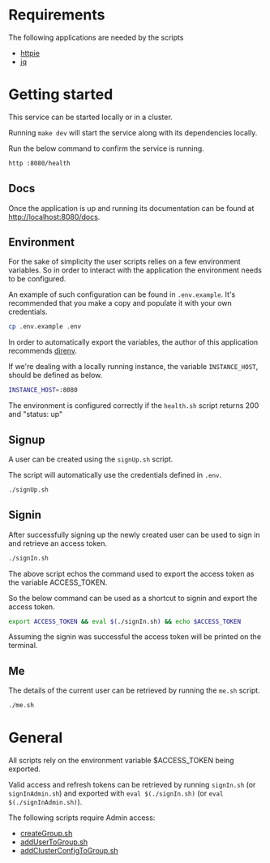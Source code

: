 # Requirements

The following applications are needed by the scripts

* [httpie](https://github.com/httpie/httpie)
* [jq](https://github.com/stedolan/jq)

# Getting started

This service can be started locally or in a cluster.

Running `make dev` will start the service along with its dependencies locally.

Run the below command to confirm the service is running.

```sh
http :8080/health
```

## Docs

Once the application is up and running its documentation can be found
at [http://localhost:8080/docs](http://localhost:8080/docs).

## Environment

For the sake of simplicity the user scripts relies on a few environment variables. So in order to interact with the
application the environment needs to be configured.

An example of such configuration can be found in `.env.example`. It's recommended that you make a copy and populate it
with your own credentials.

```sh
cp .env.example .env
```

In order to automatically export the variables, the author of this application recommends [direnv](https://direnv.net/).

If we're dealing with a locally running instance, the variable `INSTANCE_HOST`, should be defined as below.

```sh
INSTANCE_HOST=:8080
```

The environment is configured correctly if the `health.sh` script returns 200 and "status: up"

## Signup

A user can be created using the `signUp.sh` script.

The script will automatically use the credentials defined in `.env`.

```sh
./signUp.sh
```

## Signin

After successfully signing up the newly created user can be used to sign in and retrieve an access token.

```sh
./signIn.sh
```

The above script echos the command used to export the access token as the variable ACCESS_TOKEN.

So the below command can be used as a shortcut to signin and export the access token.

```sh
export ACCESS_TOKEN && eval $(./signIn.sh) && echo $ACCESS_TOKEN
```

Assuming the signin was successful the access token will be printed on the terminal.

## Me

The details of the current user can be retrieved by running the `me.sh` script.

```sh
./me.sh
```

# General

All scripts rely on the environment variable $ACCESS_TOKEN being exported.

Valid access and refresh tokens can be retrieved by running `signIn.sh` (or `signInAdmin.sh`) and exported
with `eval $(./signIn.sh)` (or `eval $(./signInAdmin.sh)`).

The following scripts require Admin access:

* [createGroup.sh](createGroup.sh)
* [addUserToGroup.sh](addUserToGroup.sh)
* [addClusterConfigToGroup.sh](addClusterConfigToGroup.sh)
